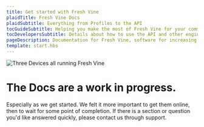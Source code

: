 ```yaml
---
title: Get started with Fresh Vine
plaidTitle: Fresh Vine Docs
plaidSubtitle: Everything from Profiles to the API
tocGuideSubtitle: Helping you make the most of Fresh Vine for your communtiy. Overviews, instructions, how tos and more.
tocDevelopersSubtitle: Details about how to use the API and other engineerish things are found here.
pageDescription: Documentation for Fresh Vine, software for increasing involvement and engagement in communities.
template: start.hbs
---
```


![Three Devices all running Fresh Vine](/assets/images/welcome-mockups.jpg)
# The Docs are a work in progress.  

Especially as we get started. We felt it more important to get them online, then to wait for some point of completion. If there is a section or question you'd like answered quickly, please contact us through support.


